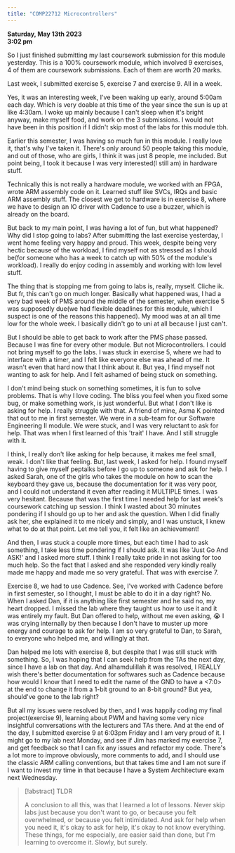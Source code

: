 ```yaml
---
title: "COMP22712 Microcontrollers"
---
```

**Saturday, May 13th 2023  
3:02 pm**  

So I just finished submitting my last coursework submission for this module yesterday. This is a 100% coursework module, which involved 9 exercises, 4 of them are coursework submissions. Each of them are worth 20 marks.  

Last week, I submitted exercise 5, exercise 7 and exercise 9. All in a week.  

Yes, it was an interesting week, I've been waking up early, around 5:00am each day. Which is very doable at this time of the year since the sun is up at like 4:30am. I woke up mainly because I can't sleep when it's bright anyway, make myself food, and work on the 3 submissions. I would not have been in this position if I didn't skip most of the labs for this module tbh.  

Earlier this semester, I was having so much fun in this module. I really love it, that's why I've taken it. There's only around 50 people taking this module, and out of those, who are girls, I think it was just 8 people, me included. But point being, I took it because I was very interested(I still am) in hardware stuff.   

Technically this is not really a hardware module, we worked with an FPGA, wrote ARM assembly code on it. Learned stuff like SVCs, IRQs and basic ARM assembly stuff. The closest we get to hardware is in exercise 8, where we have to design an IO driver with Cadence to use a buzzer, which is already on the board.  

But back to my main point, I was having a lot of fun, but what happened? Why did I stop going to labs? After submitting the last exercise yesterday, I went home feeling very happy and proud. This week, despite being very hectic because of the workload, I find myself not as stressed as I should be(for someone who has a week to catch up with 50% of the module's workload). I really do enjoy coding in assembly and working with low level stuff.  

The thing that is stopping me from going to labs is, really, myself. Cliche ik. But fr, this can't go on much longer. Basically what happened was, I had a very bad week of PMS around the middle of the semester, when exercise 5 was supposedly due(we had flexible deadlines for this module, which I suspect is one of the reasons this happened). My mood was at an all time low for the whole week. I basically didn't go to uni at all because I just can't.  

But I should be able to get back to work after the PMS phase passed. Because I was fine for every other module. But not Microcontrollers. I could not bring myself to go the labs. I was stuck in exercise 5, where we had to interface with a timer, and I felt like everyone else was ahead of me. It wasn't even that hard now that I think about it. But yea, I find myself not wanting to ask for help. And I felt ashamed of being stuck on something.  

I don't mind being stuck on something sometimes, it is fun to solve problems. That is why I love coding. The bliss you feel when you fixed some bug, or make something work, is just wonderful. But what I don't like is asking for help. I really struggle with that. A friend of mine, Asma K pointed that out to me in first semester. We were in a sub-team for our Software Engineering II module. We were stuck, and I was very reluctant to ask for help. That was when I first learned of this 'trait' I have. And I still struggle with it.  

I think, I really don't like asking for help because, it makes me feel small, weak. I don't like that feeling. But, last week, I asked for help. I found myself having to give myself peptalks before I go up to someone and ask for help. I asked Sarah, one of the girls who takes the module on how to scan the keyboard they gave us, because the documentation for it was very poor, and I could not understand it even after reading it MULTIPLE times. I was very hesitant. Because that was the first time I needed help for last week's coursework catching up session. I think I wasted about 30 minutes pondering if I should go up to her and ask the question. When I did finally ask her, she explained it to me nicely and simply, and I was unstuck, I knew what to do at that point. Let me tell you, it felt like an achievement!  

And then, I was stuck a couple more times, but each time I had to ask something, I take less time pondering if I should ask. It was like 'Just Go And ASK!' and I asked more stuff. I think I really take pride in not asking for too much help. So the fact that I asked and she responded very kindly really made me happy and made me so very grateful. That was with exercise 7.  

Exercise 8, we had to use Cadence. See, I've worked with Cadence before in first semester, so I thought, I must be able to do it in a day right? No. When I asked Dan, if it is anything like first semester and he said no, my heart dropped. I missed the lab where they taught us how to use it and it was entirely my fault. But Dan offered to help, without me even asking, :sob: I was crying internally by then because I don't have to muster up more energy and courage to ask for help. I am so very grateful to Dan, to Sarah, to everyone who helped me, and willingly at that.  

Dan helped me lots with exercise 8, but despite that I was still stuck with something. So, I was hoping that I can seek help from the TAs the next day, since I have a lab on that day. And alhamdulillah it was resolved, I REALLY wish there's better documentation for softwares such as Cadence because how would I know that I need to edit the name of the GND to have a <7:0> at the end to change it from a 1-bit ground to an 8-bit ground? But yea, should've gone to the lab right?  

But all my issues were resolved by then, and I was happily coding my final project(exercise 9), learning about PWM and having some very nice insightful conversations with the lecturers and TAs there. And at the end of the day, I submitted exercise 9 at 6:03pm Friday and I am very proud of it. I might go to my lab next Monday, and see if Jim has marked my exercise 7, and get feedback so that I can fix any issues and refactor my code. There's a lot more to improve obviously, more comments to add, and I should use the classic ARM calling conventions, but that takes time and I am not sure if I want to invest my time in that because I have a System Architecture exam next Wednesday.   

>[!abstract] TLDR
>
>A conclusion to all this, was that I learned a lot of lessons. Never skip labs just because you don't want to go, or because you felt overwhelmed, or because you felt intimidated. And ask for help when you need it, it's okay to ask for help, it's okay to not know everything. These things, for me especially, are easier said than done, but I'm learning to overcome it. Slowly, but surely.
